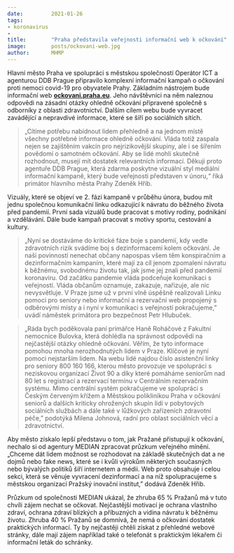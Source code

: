 ```yaml
---
date:         2021-01-26
tags:         
- koronavirus
- 
title:        "Praha představila veřejnosti informační web k očkování"
image: 	      posts/ockovani-web.jpg
author:       MHMP
---
```


Hlavní město Praha ve spolupráci s městskou společností Operátor ICT a agenturou DDB Prague připravilo komplexní informační kampaň o očkování proti nemoci covid-19 pro obyvatele Prahy. Základním nástrojem bude informační web **[ockovani.praha.eu](https://ockovani.praha.eu/)**. Jeho návštěvníci na něm naleznou odpovědi na zásadní otázky ohledně očkování připravené společně s odborníky z oblasti zdravotnictví. Dalším cílem webu bude vyvracet zavádějící a nepravdivé informace, které se šíří po sociálních sítích.

> „Cítíme potřebu nabídnout lidem přehledně a na jednom místě všechny potřebné informace ohledně očkování. Vláda totiž zaspala nejen se zajištěním vakcín pro nejrizikovější skupiny, ale i se šířením povědomí o samotném očkování. Aby se lidé mohli skutečně rozhodnout, musejí mít dostatek relevantních informací. Děkuji proto agentuře DDB Prague, která zdarma poskytne vizuální styl mediální informační kampaně, který bude veřejnosti představen v únoru,“ říká primátor hlavního města Prahy Zdeněk Hřib.

Vizuály, které se objeví ve 2. fázi kampaně v průběhu února, budou mít jednu společnou komunikační linku odkazující k návratu do běžného života před pandemií. První sada vizuálů bude pracovat s motivy rodiny, podnikání a vzdělávání. Dále bude kampaň pracovat s motivy sportu, cestování a kultury.

> „Nyní se dostáváme do kritické fáze boje s pandemií, kdy vedle zdravotních rizik svádíme boj s dezinformacemi kolem očkování. Je naši povinností nenechat občany napospas všem těm konspiračním a dezinformačním kampaním, které mají za cíl jenom zpomalení návratu k běžnému, svobodnému životu tak, jak jsme jej znali před pandemií koronaviru. Od začátku pandemie vláda podceňuje komunikaci s veřejností. Vláda občanům oznamuje, zakazuje, nařizuje, ale nic nevysvětluje. V Praze jsme už v první vlně úspěšně realizovali Linku pomoci pro seniory nebo informační a rezervační web propojený s odběrovými místy a i nyní v komunikaci s veřejností pokračujeme,” uvádí náměstek primátora pro bezpečnost Petr Hlubuček. 

> „Ráda bych poděkovala paní primářce Haně Roháčové z Fakultní nemocnice Bulovka, která dohlédla na správnost odpovědí na nejčastější otázky ohledně očkování. Věřím, že tyto informace pomohou mnoha nerozhodnutých lidem v Praze. Klíčové je nyní pomoci nejstarším lidem. Na webu lidé najdou číslo asistenční linky pro seniory 800 160 166, kterou město provozuje ve spolupráci s neziskovou organizací Život 90 a díky které pomáháme seniorům nad 80 let s registrací a rezervací termínu v Centrálním rezervačním systému. Mimo centrální systém pokračujeme ve spolupráci s Českým červeným křížem a Městskou poliklinikou Praha v očkování seniorů a dalších kriticky ohrožených skupin lidí v pobytových sociálních službách a dále také v lůžkových zařízeních zdravotní péče,” podotýká Milena Johnová, radní pro oblast sociálních věcí a zdravotnictví.

Aby město získalo lepší představu o tom, jak Pražané přistupují k očkování, nechalo si od agentury MEDIAN zpracovat průzkum veřejného mínění. „Chceme dát lidem možnost se rozhodovat na základě skutečných dat a ne dojmů nebo fake news, které se i kvůli výrokům některých současných nebo bývalých politiků šíří internetem a médii. Web proto obsahuje i celou sekci, která se věnuje vyvracení dezinformací a na níž spolupracujeme s městskou organizací Pražský inovační institut,” dodává Zdeněk Hřib. 

Průzkum od společnosti MEDIAN ukázal, že zhruba 65 % Pražanů má v tuto chvíli zájem nechat se očkovat. Nejčastější motivací je  ochrana vlastního zdraví, ochrana zdraví blízkých a příbuzných a vidina návratu k běžnému životu. Zhruba 40 % Pražanů se domnívá, že nemá o očkování dostatek praktických informací. Ty by nejčastěji chtěli získat z přehledné webové stránky, dále mají zájem například také o telefonát s praktickým lékařem či informační leták do schránky.

